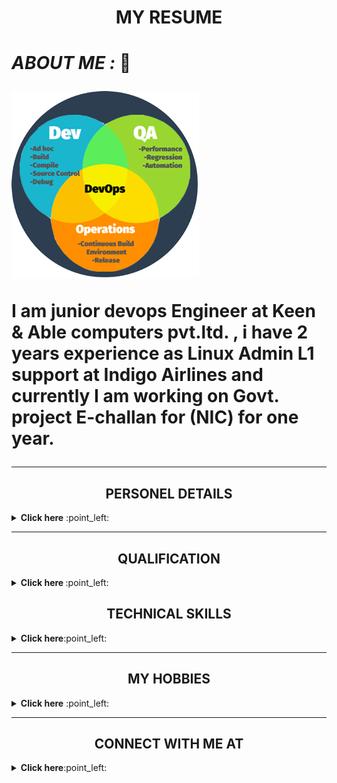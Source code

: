 
<h1 align="center">  MY RESUME <h1>
 

*ABOUT ME :* :wave:

<a href align="center"><img src="https://github.com/RANINISHA/RANINISHA/blob/main/4b063b0b86884c44bd29fb8ca99d8b4c.png?raw=true"/></a> 
  
<P align=:"left">  I am junior devops Engineer at Keen & Able computers pvt.ltd. , i have 2 years experience as Linux Admin L1 support at Indigo Airlines 
   and currently I am working on Govt. project  E-challan  for (NIC) for one year. </P >
  
 ------- 
   
  
  <h2 align="center"> PERSONEL DETAILS</h2>
   <details close="close"> 
    <summary><b> Click here</b> :point_left:</summary>

  <ul>
  <li> NAME : NISHA RANI</li>
  <li>DATE OF BIRTH : 27-06-1988 </li>
  <li> MERITAL STATUS : Married </li>
  <li> ADDRESS  : H.NO 549,SECTOR 22,POCKET-B GGN (HR)</li>
  <li> CONTACT : 9599339226</li>
    <li> E-mail :  vaid59nisha@gmail.com </li>
    <li> Blood Group : O+ve </li>
   </ul>
  </details>
  
  -------
  
  <h2 align="center"> QUALIFICATION </h2>
  <details close="close"> 
  <summary><b> Click here </b> :point_left: </summary>
  
  <ol> <br/>
     <li>
      :arrow_down_small:GRADUATION:arrow_down_small:
        </li>
    <br/>
  
  | ***Degree/Qualification***  |    ***Institute/School***  |  ***Aggregate***  |    ***Session***  |
| :------: | :-----: | :------: | :-----: |
|B.Tech [computer science and Engineering] |Ambedkar Institute of Technology, G.G.S.I.P.U [DELHI]    |68.9%   |   2010-2014|
                          
   <br/>
   <li>
  :arrow_down_small: <u>Senior Secondry Education </u> :arrow_down_small:
       </li>
       </br>
       
| ***Degree/Qualification***  |    ***Institute/School***  |  ***Aggregate***  |    ***SESSION***  |
| :------: | :-----: | :------: | :-----: |
|C.B.S.E [PCMB + English] |senior secondary School, AP-Block Shalimar Bagh [DELHI]  |66.8%   |   2005-2006|     

     
   <br/>                       
   <li>
      :arrow_down_small:Higher secondary  Education :arrow_down_small:
       </li>
       <br/>
       
| ***Degree/Qualification***  |    ***Institute/School***  |  ***Aggregate***  |    ***YEAR OF PASSING***  |
| :------: | :-----: | :------: | :-----: |
|C.B.S.E [Science+Maths+SST+Eng+Hindi +Sanskrit ] | senior secondary school ,A-Block, Jahangir Puri [DELHI]  |66.2% |2004|   

</ol>   
</details>



<h2 align="center"> TECHNICAL SKILLS</h2>
   <details close="close"> 
    <summary><b> Click here</b>:point_left:</summary>

  <ul>
  <li> Linux Administratin</li>
  <li> Docker </li>
  <li> mysql,Postgresql Database </li>
  <li> apache web server, Nginx web server, apache tomcat</li>
    <li> DHCP SERVER, DNS SERVER </li>
    <li> MONITORING TOOLS: NAGIOS ,GRAFANA, PROMETHEUS </li>
   </ul>
  </details>
<!--
help -->


<!-- <a href="https://openthread.google.cn/images/ot-contrib-google.png"><img src="https://github.com/RANINISHA/RANINISHA/blob/main/download.png?raw=true"/></a> -->

---------


 <h2 align="center"> MY HOBBIES</h2>
   <details close="close"> 
    <summary><b> Click here</b> :point_left:</summary>

  <ul>
  <li> Listening to music</li>
 
 <a href align="center"><img src=" https://github.com/RANINISHA/RANINISHA/blob/main/music.jpg?raw=true"/></a>
  <li>Singing</li>
 <li>Cooking</li>
  
   </ul>
  </details>

------------------

<h2 align="center"> CONNECT WITH  ME AT </h2>
   <details close="close"> 
    <summary><b> Click here</b>:point_left:</summary>



<p align="center" >
<a href="mailto:vaid59nisha@gmail.com?subject=Mail from our Website"><img alt="Gmail" src="https://img.shields.io/badge/Gmail-D14836?style=for-the-badge&logo=gmail&logoColor=white" /></a> </p>


<!-- <a href="https://www.facebook.com/nisha.vaid.75"><img src="https://img.icons8.com/color/96/000000/facebook.png" alt="facebook"/></a> -->

<!-- ![link](https://openthread.google.cn/images/ot-contrib-google.png)




